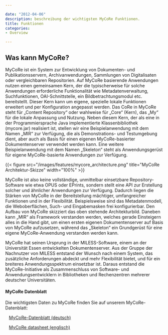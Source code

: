 ```yaml
---

date: "2012-04-06"
description: beschreibung der wichtigsten MyCoRe Funktionen.
title: Funktionen
categories:
- Overview

---
```


## Was kann MyCoRe?

MyCoRe ist ein System zur Entwicklung von Dokumenten- und Publikationsservern, Archivanwendungen, Sammlungen von Digitalisaten oder vergleichbaren Repositorien. Auf MyCoRe basierende Anwendungen nutzen einen gemeinsamen Kern, der die typischerweise für solche Anwendungen erforderliche Funktionalität wie Metadatenverwaltung, Suchfunktionen, OAI-Schnittstelle, ein Bildbetrachtungsmodul etc. bereitstellt. Dieser Kern kann um eigene, spezielle lokale Funktionen erweitert und per Konfiguration angepasst werden. Das CoRe in MyCoRe steht für „Content Repository“ oder wahlweise für „Core“ (Kern), das „My“ für die lokale Anpassung und Nutzung. Neben diesem Kern, der als eine in der Programmiersprache Java implementierte Klassenbibliothek (mycore.jar) realisiert ist, stellen wir eine Beispielanwendung mit dem Namen „MIR“ zur Verfügung, die als Demonstrations- und Testumgebung dient, aber auch als Basis für einen eigenen MyCoRe-basierter Dokumentenserver verwendet werden kann. Eine weitere Beispielanwendung mit dem Namen „Skeleton“ steht als Anwendungsgerüst für eigene MyCoRe-basierte Anwendungen zur Verfügung. 

{{< figure src="/images/features/mycore_architecture.png"  title="MyCoRe Architektur-Skizze" width="100%" >}}

 MyCoRe ist also keine vollständige, unmittelbar einsetzbare Repository-Software wie etwa OPUS oder EPrints, sondern stellt eine API zur Erstellung solcher und ähnlicher Anwendungen zur Verfügung. Dadurch liegen die Stärken von MyCoRe in der Bereitstellung mächtiger, umfangreicher Funktionen und in der Flexibilität. Beispielsweise sind das Metadatenmodell, die Weboberflächen, Such- und Eingabemasken frei konfigurierbar. Den Aufbau von MyCoRe skizziert das oben stehende Architekturbild. Daneben kann „MIR“ als Framework verstanden werden, welches gerade Einsteigern alles in die Hand gibt, um einen ersten eigenen Dokumentenserver auf Basis von MyCoRe aufzusetzen, während das „Skeleton“ ein Grundgerüst für eine eigene MyCoRe-Anwendung verstanden werden kann.

MyCoRe hat seinen Ursprung in der MILESS-Software, einem an der Universität Essen entwickelten Dokumentenserver. Aus der Gruppe der Nachnutzer von MILESS entstand der Wunsch nach einem System, das zusätzliche Anforderungen abdeckt und mehr Flexibilität bietet, und für ein breiteres Anwendungsspektrum einsetzbar ist. Daraus entstand die MyCoRe-Initiative als Zusammenschluss von Software- und Anwendungsentwicklern in Bibliotheken und Rechenzentren mehrerer deutscher Universitäten.

#### MyCoRe Datenblatt

Die wichtigsten Daten zu MyCoRe finden Sie auf unserem MyCoRe-Datenblatt:

<i class="far fa-file-pdf"></i>&nbsp;&nbsp;&nbsp;[MyCoRe-Datenblatt (deutsch)](/filecollection/MyCoRe_Datenblatt.pdf)

<i class="far fa-file-pdf"></i>&nbsp;&nbsp;&nbsp;[MyCoRe datasheet (englisch)](/filecollection/MyCoRe_datasheet.pdf)

